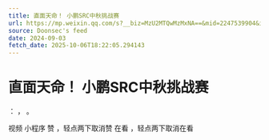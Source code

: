 ```yaml
---
title: 直面天命！ 小鹏SRC中秋挑战赛
url: https://mp.weixin.qq.com/s?__biz=MzU2MTQwMzMxNA==&mid=2247539904&idx=2&sn=1f4fb94b1140912a30b97d7cb7745cad
source: Doonsec's feed
date: 2024-09-03
fetch_date: 2025-10-06T18:22:05.294143
---
```


# 直面天命！ 小鹏SRC中秋挑战赛

：
，
。

视频
小程序
赞
，轻点两下取消赞
在看
，轻点两下取消在看